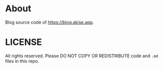 # About

Blog source code of https://blog.akise.app.

# LICENSE

All rights reserved. Please DO NOT COPY OR REDISTRIBUTE code and `.md` files in this repo. 
